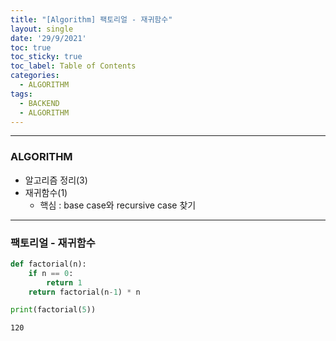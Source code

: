 ```yaml
---
title: "[Algorithm] 팩토리얼 - 재귀함수"
layout: single
date: '29/9/2021'
toc: true
toc_sticky: true
toc_label: Table of Contents
categories:
  - ALGORITHM
tags:
  - BACKEND
  - ALGORITHM
---
```


---
### ALGORITHM
* 알고리즘 정리(3)
* 재귀함수(1)
  * 핵심 : base case와 recursive case 찾기

---

### 팩토리얼 - 재귀함수


```python
def factorial(n):
    if n == 0:
        return 1
    return factorial(n-1) * n

print(factorial(5))
```

    120

